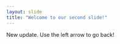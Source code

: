 ```yaml
---
layout: slide
title: "Welcome to our second slide!"
---
```

New update.
Use the left arrow to go back!
